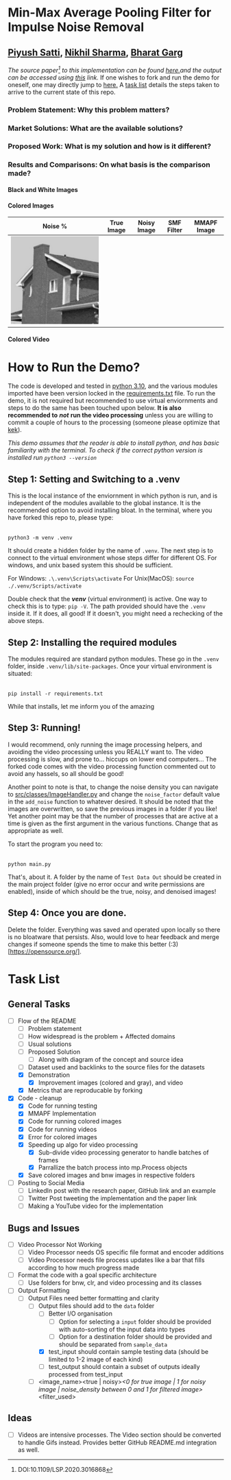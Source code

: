 # Min-Max Average Pooling Filter for Impulse Noise Removal
[Piyush Satti](https://scholar.google.com/citations?user=eR10c10AAAAJ&hl=en&oi=ao), [Nikhil Sharma](https://scholar.google.com/citations?user=wVlxsrsAAAAJ&hl=en), [Bharat Garg](https://scholar.google.com/citations?user=M_NAbSkAAAAJ&hl=en)
---
*The source paper[^1] to this implementation can be found [here.](https://ieeexplore.ieee.org/abstract/document/9169792)and the output can be accessed using [this](https://drive.google.com/drive/folders/1fY4z9iJNKcULx3sQ-NiPTcknWT21KHPh?usp=sharing) link.* If one wishes to fork and run the demo for oneself, one may directly jump to [here.](#How-to-Run-the-Demo?) A [task list](#task-list) details the steps taken to arrive to the current state of this repo.

[^1]: DOI:10.1109/LSP.2020.3016868

### Problem Statement: Why this problem matters?
### Market Solutions: What are the available solutions?
### Proposed Work: What is my solution and how is it different?
### Results and Comparisons: On what basis is the comparison made?
#### Black and White Images
#### Colored Images
| Noise % | True Image | Noisy Image | SMF Filter | MMAPF Image |
| --- | --- | --- | --- | --- |
| ![Noisy 20%](/Sample-Images/house_50/MMAPF.tiff) |  |  |  | |
#### Colored Video
# How to Run the Demo?
The code is developed and tested in [python 3.10](https://www.python.org/downloads/release/python-3100/), and the various modules imported have been version locked in the [requirements.txt](requirements.txt) file. To run the demo, it is not required but recommended to use virtual enviornments and steps to do the same has been touched upon below. **It is also recommended to** ***not*** **run the video processing** unless you are willing to commit a couple of hours to the processing (someone please optimize that [kek](https://en.wiktionary.org/wiki/kek#:~:text=Rhymes%3A%20%2D%C9%9Bk-,Interjection,to%20indicate%20laughter%20or%20humour.)).

*This demo assumes that the reader is able to install python, and has basic familiarity with the terminal. To check if the correct python version is installed run `python3 --version`* 

## Step 1: Setting and Switching to a .venv
This is the local instance of the enviornment in which python is run, and is independent of the modules available to the global instance. It is the recommended option to avoid installing bloat. In the terminal, where you have forked this repo to, please type:
<pre><code>
python3 -m venv .venv
</code></pre>
It should create a hidden folder by the name of `.venv`. The next step is to connect to the virtual environment whose steps differ for different OS. For windows, and unix based system this should be sufficient.

For Windows: `.\.venv\Scripts\activate`
For Unix(MacOS): `source ./.venv/Scripts/activate` 

Double check that the ***venv*** (virtual environment) is active. One way to check this is to type: `pip -V`. The path provided should have the `.venv` inside it. If it does, all good! If it doesn't, you might need a rechecking of the above steps.

## Step 2: Installing the required modules
The modules required are standard python modules. These go in the `.venv` folder, inside `.venv/lib/site-packages`. Once your virtual environment is situated:
<pre><code>
pip install -r requirements.txt
</code></pre>

While that installs, let me inform you of the amazing

## Step 3: Running!
I would recommend, only running the image processing helpers, and avoiding the video processing unless you REALLY want to. The video processing is slow, and prone to... hiccups on lower end computers... The forked code comes with the video processing function commented out to avoid any hassels, so all should be good!

Another point to note is that, to change the noise density you can navigate to [src/classes/ImageHandler.py](src/classes/ImageHandler.py) and change the `noise_factor` default value in the `add_noise` function to whatever desired. It should be noted that the images are overwritten, so save the previous images in a folder if you like! Yet another point may be that the number of processes that are active at a time is given as the first argument in the various functions. Change that as appropriate as well.

To start the program you need to:
<pre><code>
python main.py
</code></pre>

That's, about it. A folder by the name of `Test Data Out` should be created in the main project folder (give no error occur and write permissions are enabled), inside of which should be the true, noisy, and denoised images!

## Step 4: Once you are done.
Delete the folder. Everything was saved and operated upon locally so there is no bloatware that persists. Also, would love to hear feedback and merge changes if someone spends the time to make this better (:3)[https://opensource.org/].

# Task List

## General Tasks
- [ ] Flow of the README
  - [ ] Problem statement
  - [ ] How widespread is the problem + Affected domains
  - [ ] Usual solutions
  - [ ] Proposed Solution
    - [ ] Along with diagram of the concept and source idea
  - [ ] Dataset used and backlinks to the source files for the datasets
  - [x] Demonstration
    - [x] Improvement images (colored and gray), and video
  - [x] Metrics that are reproducable by forking
- [x] Code - cleanup
  - [x] Code for running testing
  - [x] MMAPF Implementation
  - [x] Code for running colored images
  - [x] Code for running videos
  - [x] Error for colored images
  - [x] Speeding up algo for video processing
    - [x] Sub-divide video processing generator to handle batches of frames
    - [x] Parrallize the batch process into mp.Process objects
  - [x] Save colored images and bnw images in respective folders
- [ ] Posting to Social Media
  - [ ] LinkedIn post with the research paper, GitHub link and an example
  - [ ] Twitter Post tweeting the implementation and the paper link
  - [ ] Making a YouTube video for the implementation

## Bugs and Issues
- [ ] Video Processor Not Working
  - [ ] Video Processor needs OS specific file format and encoder additions
  - [ ] Video Processor needs file process updates like a bar that fills according to how much progress made
- [ ] Format the code with a goal specific architecture
  - [ ] Use folders for bnw, clr, and video processing and its classes
- [ ] Output Formatting
  - [ ] Output Files need better formatting and clarity
    - [ ] Output files should add to the `data` folder
      - [ ] Better I/O organisation
        - [ ] Option for selecting a `input` folder should be provided with auto-sorting of the input data into types
        - [ ] Option for a destination folder should be provided and should be separated from `sample_data`
      - [x] test_input should contain sample testing data (should be limited to 1-2 image of each kind)
      - [ ] test_output should contain a subset of outputs ideally processed from test_input
    - [ ] <image_name>_<size>_<true | noisy>_<0 for true image | 1 for noisy image | noise_density between 0 and 1 for filtered image>_<filter_used>

## Ideas
- [ ] Videos are intensive processes. The Video section should be converted to handle Gifs instead. Provides better GitHub README.md integration as well.